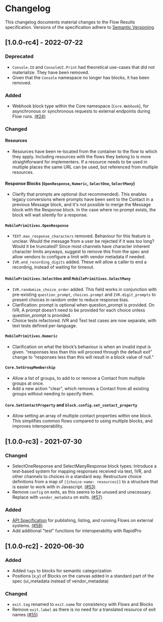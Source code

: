 # Changelog

This changelog documents material changes to the Flow Results specification. Versions of the specification adhere to [Semantic Versioning](https://semver.org/spec/v2.0.0.html).

## \[1.0.0-rc4] - 2022-07-22

### Deprecated

* `Console.IO` and `ConsoleUI.Print` had theoretical use-cases that did not materialize. They have been removed.
* Given that the `Console` namespace no longer has blocks, it has been removed.

### Added

* Webhook block type within the Core namespace (`Core.Webhook`), for asynchronous or synchronous requests to external endpoints during Flow runs. [(#24)](https://github.com/FLOIP/flow-spec/issues/24)

### Changed

#### Resources

* Resources have been re-located from the container to the flow to which they apply. Including resources with the flows they belong to is more straightforward for implementers. If a resource needs to be used in multiple places the same URL can be used, but referenced from multiple resources.

#### Response Blocks (`OpenResponse`, `Numeric`, `SelectOne`, `SelectMany`)

* Clarify that prompts are optional (but recommended). This enables legacy conversions where prompts have been sent to the Contact in a previous Message block, and it's not possible to merge the Message block with the Response block. In the case where no prompt exists, the block will wait silently for a response.

#### `MobilePrimitives.OpenResponse`

* `TEXT.max_response_characters` removed. Behaviour for this feature is unclear. Would the message from a user be rejected if it was too long? Would it be truncated? Since most channels have character inherent character limits anyways, suggest to remove this from the spec and allow vendors to configure a limit with vendor metadata if needed.
* `IVR.end_recording_digits` added. These will allow a caller to end a recording, instead of waiting for timeout.

#### `MobilePrimitives.SelectOne` and `MobilePrimitives.SelectMany`

* `IVR.randomize_choice_order` added. This field works in conjunction with pre-existing `question_prompt`, `choices.prompt` and `IVR.digit_prompts` to present choices in random order to reduce response bias.
* Clarification: prompt is optional when question\_prompt is provided. On IVR, A prompt doesn’t need to be provided for each choice unless question\_prompt is provided.
* Choice tests refactored. IVR and Text test cases are now separate, with text tests defined per-language.

#### `MobilePrimitives.Numeric`

* Clarification on what the block’s behaviour is when an invalid input is given. “responses less than this will proceed through the default exit” change to “responses less than this will result in a block value of null.”

#### `Core.SetGroupMembership`

* Allow a list of groups, to add to or remove a Contact from multiple groups at once.
* Add a new action "clear", which removes a Contact from all existing groups without needing to specify them.

#### `Core.SetContactProperty` and `block.config.set_contact_property`

* Allow setting an array of multiple contact properties within one block. This simplifies common flows compared to using multiple blocks, and improves interoperability.

## \[1.0.0-rc3] - 2021-07-30

### Changed

* SelectOneResponse and SelectManyResponse block types: Introduce a test-based system for mapping responses received via text, IVR, and other channels to choices in a standard way. Restructure choice definitions from a map of `[{choice-name: resources}]` to a structure that is easier to work with in Javascript. [(#53)](https://github.com/FLOIP/flow-spec/issues/53)
* Remove `config` on exits, as this seems to be unused and unecessary. Replace with `vendor_metadata` on exits. [(#57)](https://github.com/FLOIP/flow-spec/issues/57)

### Added

* [API Specification](https://github.com/FLOIP/flow-spec/tree/680a4430b683a1d01f13bb4d8515e8f69ca5b016/api-specification.md) for publishing, listing, and running Flows on external systems. [(#58)](https://github.com/FLOIP/flow-spec/issues/58)
* Add additional "test" functions for interoperability with RapidPro

## \[1.0.0-rc2] - 2020-06-30

### Added

* Added `tags` to blocks for semantic categorization
* Positions (x,y) of Blocks on the canvas added in a standard part of the spec (ui\_metadata instead of vendor\_metadata)

### Changed

* `exit.tag` renamed to `exit.name` for consistency with Flows and Blocks
* Remove `exit.label` as there is no need for a translated resource of exit names [(#55)](https://github.com/FLOIP/flow-spec/issues/55)
